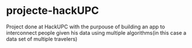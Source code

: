# projecte-hackUPC
Project done at  HackUPC with the purpouse of building an app to interconnect people given his data using multiple algorithms(in this case a data set of multiple travelers)

